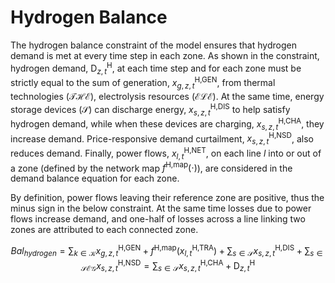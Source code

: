 # Hydrogen Balance

The hydrogen balance constraint of the model ensures that hydrogen demand is met at every time step in each zone. As shown in the constraint, hydrogen demand, $\textrm{D}_{z,t}^{\textrm{H}}$, at each time step and for each zone must be strictly equal to the sum of generation, $x_{g,z,t}^{\textrm{H,GEN}}$, from thermal technologies ($\mathcal{THE}$), electrolysis resources ($\mathcal{ELE}$). At the same time, energy storage devices ($\mathcal{S}$) can discharge energy, $x_{s,z,t}^{\textrm{H,DIS}}$ to help satisfy hydrogen demand, while when these devices are charging, $x_{s,z,t}^{\textrm{H,CHA}}$, they increase demand. Price-responsive demand curtailment, $x_{s,z,t}^{\textrm{H,NSD}}$, also reduces demand. Finally, power flows, $x_{l,t}^{\textrm{H,NET}}$, on each line $l$ into or out of a zone (defined by the network map $f^{\textrm{H,map}}(\cdot)$), are considered in the demand balance equation for each zone. 

By definition, power flows leaving their reference zone are positive, thus the minus sign in the below constraint. At the same time losses due to power flows increase demand, and one-half of losses across a line linking two zones are attributed to each connected zone.

```math
\begin{equation*}
    Bal_{hydrogen} = \sum_{k \in \mathcal{K}} x_{g,z,t}^{\textrm{H,GEN}} + f^{\textrm{H,map}}(x_{l,t}^{\textrm{H,TRA}}) + \sum_{s \in \mathcal{S}} x_{s,z,t}^{\textrm{H,DIS}} + \sum_{s \in \mathcal{SEG}} x_{s,z,t}^{\textrm{H,NSD}}= \sum_{s \in \mathcal{S}} x_{s,z,t}^{\textrm{H,CHA}} + \textrm{D}_{z,t}^{\textrm{H}}
\end{equation*}
```
